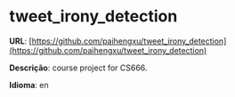 # tweet_irony_detection
**URL**: [https://github.com/paihengxu/tweet_irony_detection](https://github.com/paihengxu/tweet_irony_detection)

**Descrição**: course project for CS666.

**Idioma**: en
